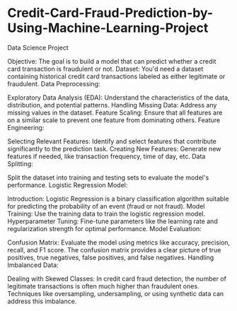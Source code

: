 # Credit-Card-Fraud-Prediction-by-Using-Machine-Learning-Project
Data Science Project

Objective: The goal is to build a model that can predict whether a credit card transaction is fraudulent or not.
Dataset: You'd need a dataset containing historical credit card transactions labeled as either legitimate or fraudulent.
Data Preprocessing:

Exploratory Data Analysis (EDA): Understand the characteristics of the data, distribution, and potential patterns.
Handling Missing Data: Address any missing values in the dataset.
Feature Scaling: Ensure that all features are on a similar scale to prevent one feature from dominating others.
Feature Engineering:

Selecting Relevant Features: Identify and select features that contribute significantly to the prediction task.
Creating New Features: Generate new features if needed, like transaction frequency, time of day, etc.
Data Splitting:

Split the dataset into training and testing sets to evaluate the model's performance.
Logistic Regression Model:

Introduction: Logistic Regression is a binary classification algorithm suitable for predicting the probability of an event (fraud or not fraud).
Model Training: Use the training data to train the logistic regression model.
Hyperparameter Tuning: Fine-tune parameters like the learning rate and regularization strength for optimal performance.
Model Evaluation:

Confusion Matrix: Evaluate the model using metrics like accuracy, precision, recall, and F1 score. The confusion matrix provides a clear picture of true positives, true negatives, false positives, and false negatives.
Handling Imbalanced Data:

Dealing with Skewed Classes: In credit card fraud detection, the number of legitimate transactions is often much higher than fraudulent ones. Techniques like oversampling, undersampling, or using synthetic data can address this imbalance.
